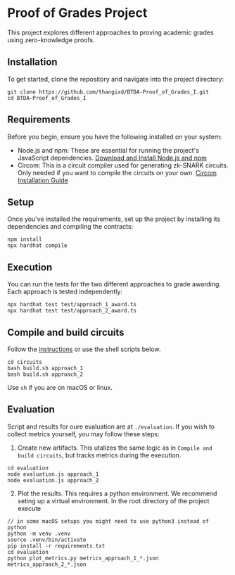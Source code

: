 # Proof of Grades Project

This project explores different approaches to proving academic grades using zero-knowledge proofs.


## Installation

To get started, clone the repository and navigate into the project directory:

```
git clone https://github.com/thangixd/BTDA-Proof_of_Grades_I.git
cd BTDA-Proof_of_Grades_I
``` 

## Requirements

Before you begin, ensure you have the following installed on your system:

* Node.js and npm: These are essential for running the project's JavaScript dependencies.
        [Download and Install Node.js and npm](https://docs.npmjs.com/downloading-and-installing-node-js-and-npm)
* Circom: This is a circuit compiler used for generating zk-SNARK circuits. Only needed if you want to compile the circuits on your own.
        [Circom Installation Guide](https://docs.circom.io/getting-started/installation/)

## Setup
Once you've installed the requirements, set up the project by installing its dependencies and compiling the contracts:

``` 
npm install
npx hardhat compile
```

## Execution

You can run the tests for the two different approaches to grade awarding. Each approach is tested independently:

```
npx hardhat test test/approach_1_award.ts
npx hardhat test test/approach_2_award.ts
```

## Compile and build circuits

Follow the [instructions](https://docs.circom.io/getting-started/compiling-circuits/) or use the shell scripts below.

```
cd circuits
bash build.sh approach_1
bash build.sh approach_2
```

Use `sh` if you are on macOS or linux.

## Evaluation
Script and results for oure evaluation are at `./evaluation`. If you wish to collect metrics yourself, you may follow these steps:
1. Create new artifacts. This utalizes the same logic as in `Compile and build circuits`, but tracks metrics during the execution.
```
cd evaluation
node evaluation.js approach_1
node evaluation.js approach_2
```
2. Plot the results. This requires a python environment. We recommend seting up a virtual environment. In the root directory of the project execute
```
// in some macOS setups you might need to use python3 instead of python
python -m venv .venv
source .venv/bin/activate
pip install -r requirements.txt
cd evaluation
python plot_metrics.py metrics_approach_1_*.json metrics_approach_2_*.json 
```